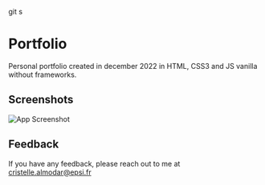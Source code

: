 git s
# Portfolio 

Personal portfolio created in december 2022 in HTML, CSS3 and JS vanilla without frameworks.



## Screenshots

![App Screenshot](http://image.noelshack.com/fichiers/2023/09/1/1677517126-capture-d-ecran-20230123-145742.jpg
)


## Feedback

If you have any feedback, please reach out to me at cristelle.almodar@epsi.fr

